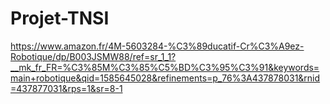 # Projet-TNSI

https://www.amazon.fr/4M-5603284-%C3%89ducatif-Cr%C3%A9ez-Robotique/dp/B003JSMW88/ref=sr_1_1?__mk_fr_FR=%C3%85M%C3%85%C5%BD%C3%95%C3%91&keywords=main+robotique&qid=1585645028&refinements=p_76%3A437878031&rnid=437877031&rps=1&sr=8-1
